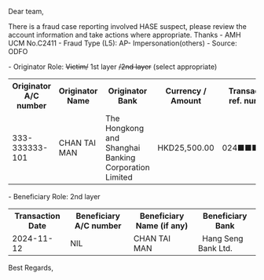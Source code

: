 Dear team,

There is a fraud case reporting involved HASE  suspect, please review the account information and take actions where appropriate. Thanks
\- AMH UCM No.C2411
\- Fraud Type (L5): AP- Impersonation(others)
\- Source: ODFO 

\- Originator Role: ~~Victim/~~ 1st layer ~~/2nd layer~~ (select appropriate)
<table>
<tr><th>Originator A/C number</th><th>Originator Name</th><th>Originator Bank</th><th>Currency / Amount</th><th>Transaction ref. number</th></tr>
<tr><td>333-333333-101</td><td>CHAN TAI MAN </td><td>The Hongkong and Shanghai Banking Corporation Limited  </td><td>HKD25,500.00</td><td>024■■■■■■</td></tr>
</table>

\- Beneficiary Role: 2nd layer
<table>
<tr><th>Transaction Date</th><th>Beneficiary A/C number</th><th>Beneficiary Name (if any)</th><th>Beneficiary Bank</th></tr>
<tr><td>2024-11-12</td><td>NIL</td><td>CHAN TAI MAN </td><td>  Hang Seng Bank Ltd.  </td></tr>
</table>

Best Regards,